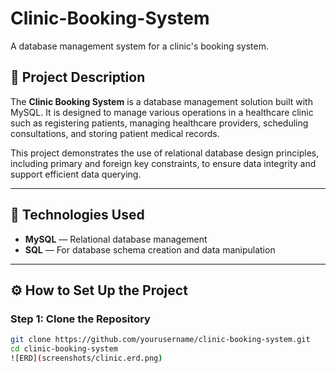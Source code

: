 # Clinic-Booking-System
A database management system for a clinic's booking system.

## 📌 Project Description
The **Clinic Booking System** is a database management solution built with MySQL. It is designed to manage various operations in a healthcare clinic such as registering patients, managing healthcare providers, scheduling consultations, and storing patient medical records.

This project demonstrates the use of relational database design principles, including primary and foreign key constraints, to ensure data integrity and support efficient data querying.

---

## 💾 Technologies Used
- **MySQL** — Relational database management
- **SQL** — For database schema creation and data manipulation

---

## ⚙️ How to Set Up the Project

### Step 1: Clone the Repository
```bash
git clone https://github.com/yourusername/clinic-booking-system.git
cd clinic-booking-system
![ERD](screenshots/clinic.erd.png)
